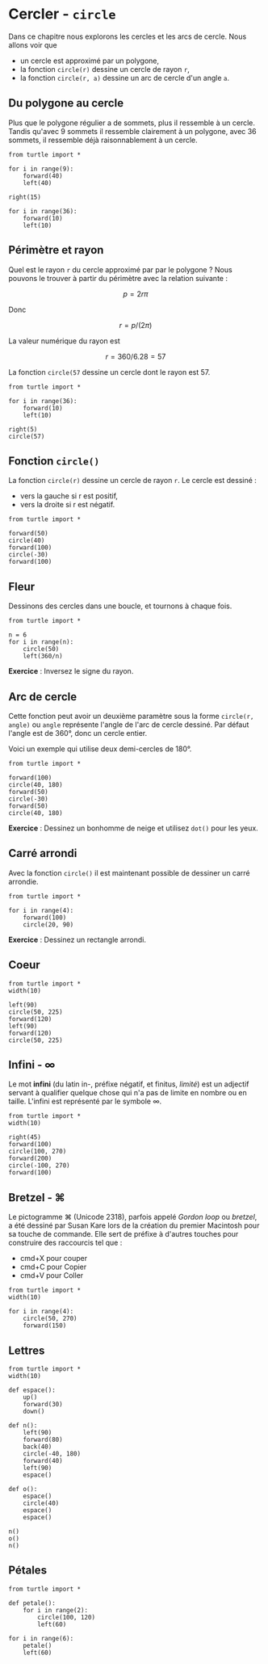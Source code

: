 # Cercler - `circle`

Dans ce chapitre nous explorons les cercles et les arcs de cercle. Nous allons voir que

- un cercle est approximé par un polygone,
- la fonction `circle(r)` dessine un cercle de rayon `r`,
- la fonction `circle(r, a)` dessine un arc de cercle d'un angle `a`.

## Du polygone au cercle

Plus que le polygone régulier a de sommets, plus il ressemble à un cercle.
Tandis qu'avec 9 sommets il ressemble clairement à un polygone,
avec 36 sommets, il ressemble déjà raisonnablement à un cercle.

```{codeplay}
from turtle import *

for i in range(9):
    forward(40)
    left(40)
    
right(15)

for i in range(36):
    forward(10)
    left(10)
```

## Périmètre et rayon

Quel est le rayon `r` du cercle approximé par par le polygone ?
Nous pouvons le trouver à partir du périmètre avec la relation suivante :

$$ p = 2r \pi $$

Donc

$$ r = p / (2 \pi) $$

La valeur numérique du rayon est

$$ r = 360 / 6.28 = 57 $$

La fonction `circle(57` dessine un cercle dont le rayon est 57.

```{codeplay}
from turtle import *

for i in range(36):
    forward(10)
    left(10)

right(5)
circle(57)
```

## Fonction `circle()`

La fonction `circle(r)` dessine un cercle de rayon `r`.
Le cercle est dessiné :

- vers la gauche si r est positif,
- vers la droite si r est négatif.

```{codeplay}
from turtle import *

forward(50)
circle(40)
forward(100)
circle(-30)
forward(100)
```

## Fleur

Dessinons des cercles dans une boucle, et tournons à chaque fois.

```{codeplay}
from turtle import *

n = 6
for i in range(n):
    circle(50)
    left(360/n)
```

**Exercice** : Inversez le signe du rayon.

## Arc de cercle

Cette fonction peut avoir un deuxième paramètre sous la forme `circle(r, angle)`
ou `angle` représente l'angle de l'arc de cercle dessiné.
Par défaut l'angle est de 360°, donc un cercle entier.

Voici un exemple qui utilise deux demi-cercles de 180°.

```{codeplay}
from turtle import *

forward(100)
circle(40, 180)
forward(50)
circle(-30)
forward(50)
circle(40, 180)
```

**Exercice** : Dessinez un bonhomme de neige et utilisez `dot()` pour les yeux.

## Carré arrondi

Avec la fonction `circle()` il est maintenant possible de dessiner un carré arrondie.

```{codeplay}
from turtle import *

for i in range(4):
    forward(100)
    circle(20, 90)
```

**Exercice** : Dessinez un rectangle arrondi.

## Coeur

```{codeplay}
from turtle import *
width(10)

left(90)
circle(50, 225)
forward(120)
left(90)
forward(120)
circle(50, 225)
```

## Infini - ∞

Le mot **infini** (du latin in-, préfixe négatif, et finitus, *limité*) est un adjectif servant à qualifier quelque chose qui n'a pas de limite en nombre ou en taille. L'infini est représenté par le symbole ∞.

```{codeplay}
from turtle import *
width(10)

right(45)
forward(100)
circle(100, 270)
forward(200)
circle(-100, 270)
forward(100)
```

## Bretzel - ⌘

Le pictogramme ⌘ (Unicode 2318), parfois appelé *Gordon loop* ou *bretzel*, a été dessiné par Susan Kare lors de la création du premier Macintosh pour sa touche de commande. Elle sert de préfixe à d'autres touches pour construire des raccourcis tel que :

- cmd+X pour couper
- cmd+C pour Copier
- cmd+V pour Coller

```{codeplay}
from turtle import *
width(10)

for i in range(4):
    circle(50, 270)
    forward(150)
```

## Lettres

```{codeplay}
from turtle import *
width(10)

def espace():
    up()
    forward(30)
    down()

def n():
    left(90)
    forward(80)
    back(40)
    circle(-40, 180)
    forward(40)
    left(90)
    espace()

def o():
    espace()
    circle(40)
    espace()
    espace()

n()
o()
n()
```

## Pétales

```{codeplay}
from turtle import *

def petale():
    for i in range(2):
        circle(100, 120)
        left(60)

for i in range(6):
    petale()
    left(60)
````
